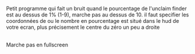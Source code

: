 Petit programme qui fait un bruit quand le pourcentage de l'unclaim finder   est au dessus de 1% (1-9), marche pas au dessus de 10.
il faut specifier les coordonnées de ou le nombre en pourcentage est situé dans le hud de votre ecran, plus précisement le centre du zéro un peu a droite

</br>Marche pas en fullscreen
